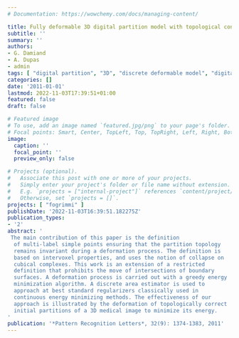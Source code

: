 ```yaml
---
# Documentation: https://wowchemy.com/docs/managing-content/

title: Fully deformable 3D digital partition model with topological control
subtitle: ''
summary: ''
authors:
- G. Damiand
- A. Dupas
- admin
tags: [ "digital partition", "3D", "discrete deformable model", "digital topology", "simple points" ]
categories: []
date: '2011-01-01'
lastmod: 2022-11-03T17:39:51+01:00
featured: false
draft: false

# Featured image
# To use, add an image named `featured.jpg/png` to your page's folder.
# Focal points: Smart, Center, TopLeft, Top, TopRight, Left, Right, BottomLeft, Bottom, BottomRight.
image:
  caption: ''
  focal_point: ''
  preview_only: false

# Projects (optional).
#   Associate this post with one or more of your projects.
#   Simply enter your project's folder or file name without extension.
#   E.g. `projects = ["internal-project"]` references `content/project/deep-learning/index.md`.
#   Otherwise, set `projects = []`.
projects: [ "fogrimmi" ]
publishDate: '2022-11-03T16:39:51.182275Z'
publication_types:
- '2'
abstract: '
 The main contribution of this paper is the definition
  of multi-label simple points ensuring that the partition topology
  remains invariant during a deformation process. The definition is
  based on intervoxel properties, and uses the notion of collapse on
  cubical complexes. This work is an extension of a restricted
  definition that prohibits the move of intersections of boundary
  surfaces. A deformation process is carried out with a greedy energy
  minimization algorithm. A discrete area estimator is used to
  approach at best standard regularizers classically used in
  continuous energy minimizing methods. The effectiveness of our
  approach is illustrated by the deformation of topologically correct
  initial partitions of a 3D medical image to minimize its energy.
'
publication: '*Pattern Recognition Letters*, 32(9): 1374-1383, 2011'
---
```


